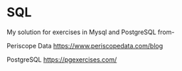 # SQL
My solution for exercises in Mysql and PostgreSQL from- 

Periscope Data https://www.periscopedata.com/blog

PostgreSQL https://pgexercises.com/
